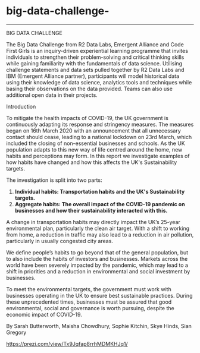 # big-data-challenge-
---
BIG DATA CHALLENGE 

The Big Data Challenge from R2 Data Labs, Emergent Alliance and Code First Girls is an inquiry-driven experiential learning programme that invites individuals to strengthen their problem-solving and critical thinking skills while gaining familiarity with the fundamentals of data science. Utilising challenge statements and data sets pulled together by R2 Data Labs and IBM (Emergent Alliance partner), participants will model historical data using their knowledge of data science, analytics tools and techniques while basing their observations on the data provided. Teams can also use additional open data in their projects.

Introduction

To mitigate the health impacts of COVID-19, the UK government is continuously adapting its response and stringency measures. The measures began on 16th March 2020 with an announcement that all unnecessary contact should cease, leading to a national lockdown on 23rd March, which included the closing of non-essential businesses and schools. As the UK population adapts to this new way of life centred around the home, new habits and perceptions may form. In this report we investigate examples of how habits have changed and how this affects the UK's Sustainability targets.

The investigation is split into two parts:

1. __Individual habits: Transportation habits and the UK's Sustainability targets.__
2. __Aggregate habits: The overall impact of the COVID-19 pandemic on businesses and how their sustainability interacted with this.__

A change in transportation habits may directly impact the UK’s 25-year environmental plan, particularly the clean air target. With a shift to working from home, a reduction in traffic may also lead to a reduction in air pollution, particularly in usually congested city areas.

We define people’s habits to go beyond that of the general population, but to also include the habits of investors and businesses. Markets across the world have been severely impacted by the pandemic, which may lead to a shift in priorities and a reduction in environmental and social investment by businesses.

To meet the environmental targets, the government must work with businesses operating in the UK to ensure best sustainable practices. During these unprecedented times, businesses must be assured that good environmental, social and governance is worth pursuing, despite the economic impact of COVID-19.

By Sarah Butterworth, Maisha Chowdhury, Sophie Kitchin, Skye Hinds, Sian Gregory

https://prezi.com/view/Tx9Jqfap8rrhMDMKHJq1/
